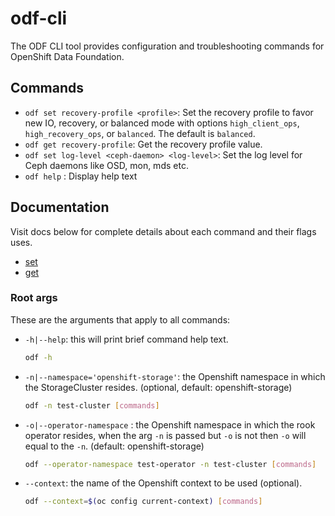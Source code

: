 # odf-cli

The ODF CLI tool provides configuration and troubleshooting commands for OpenShift Data Foundation.

## Commands

- `odf set recovery-profile <profile>`: Set the recovery profile to favor new IO, recovery, or balanced mode with options `high_client_ops`, `high_recovery_ops`, or `balanced`. The default is `balanced`.
- `odf get recovery-profile`: Get the recovery profile value.
- `odf set log-level <ceph-daemon> <log-level>`: Set the log level for Ceph daemons like OSD, mon, mds etc.
- `odf help` : Display help text

## Documentation

Visit docs below for complete details about each command and their flags uses.

- [set](docs/set.md)
- [get](docs/get.md)

### Root args

These are the arguments that apply to all commands:

- `-h|--help`: this will print brief command help text.

    ```bash
    odf -h
    ```

- `-n|--namespace='openshift-storage'`: the Openshift namespace in which the StorageCluster resides. (optional,  default: openshift-storage)

    ```bash
    odf -n test-cluster [commands]
    ```

- `-o|--operator-namespace` : the Openshift namespace in which the rook operator resides, when the arg `-n` is passed but `-o` is not then `-o` will equal to the `-n`. (default: openshift-storage)

    ```bash
    odf --operator-namespace test-operator -n test-cluster [commands]
    ```

- `--context`: the name of the Openshift context to be used (optional).

    ```bash
    odf --context=$(oc config current-context) [commands]
    ```
